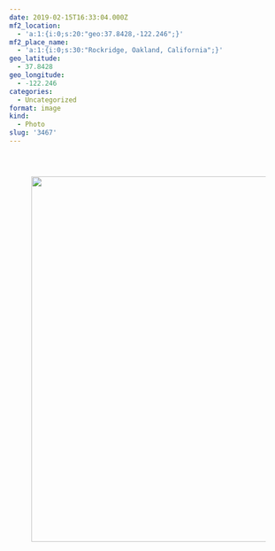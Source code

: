 ```yaml
---
date: 2019-02-15T16:33:04.000Z
mf2_location:
  - 'a:1:{i:0;s:20:"geo:37.8428,-122.246";}'
mf2_place_name:
  - 'a:1:{i:0;s:30:"Rockridge, Oakland, California";}'
geo_latitude:
  - 37.8428
geo_longitude:
  - -122.246
categories:
  - Uncategorized
format: image
kind:
  - Photo
slug: '3467'
---
```

<section class="response"> <header> </header> 

<div data-carousel-extra='{"blog_id":1,"permalink":"https:\/\/www.yergler.net\/2019\/02\/15\/3467\/"}' id='gallery-11' class='gallery galleryid-3467 gallery-columns-1 gallery-size-large'>
  <figure class='gallery-item'> 
  
  <div class='gallery-icon landscape'>
    <a href='https://www.yergler.net/wp-content/uploads/2019/02/ig0vuZEr.jpg'><img width="660" height="660" src="https://www.yergler.net/wp-content/uploads/2019/02/ig0vuZEr-1024x1024.jpg" class="attachment-large size-large u-photo" alt="" loading="lazy" srcset="https://www.yergler.net/wp-content/uploads/2019/02/ig0vuZEr-1024x1024.jpg 1024w, https://www.yergler.net/wp-content/uploads/2019/02/ig0vuZEr-150x150.jpg 150w, https://www.yergler.net/wp-content/uploads/2019/02/ig0vuZEr-300x300.jpg 300w, https://www.yergler.net/wp-content/uploads/2019/02/ig0vuZEr-768x768.jpg 768w, https://www.yergler.net/wp-content/uploads/2019/02/ig0vuZEr-800x800.jpg 800w, https://www.yergler.net/wp-content/uploads/2019/02/ig0vuZEr-50x50.jpg 50w, https://www.yergler.net/wp-content/uploads/2019/02/ig0vuZEr.jpg 1080w" sizes="(max-width: 660px) 100vw, 660px" data-attachment-id="3468" data-permalink="https://www.yergler.net/2019/02/15/3467/ig0vuzer/" data-orig-file="https://www.yergler.net/wp-content/uploads/2019/02/ig0vuZEr.jpg" data-orig-size="1080,1080" data-comments-opened="0" data-image-meta="{&quot;aperture&quot;:&quot;0&quot;,&quot;credit&quot;:&quot;&quot;,&quot;camera&quot;:&quot;&quot;,&quot;caption&quot;:&quot;&quot;,&quot;created_timestamp&quot;:&quot;0&quot;,&quot;copyright&quot;:&quot;&quot;,&quot;focal_length&quot;:&quot;0&quot;,&quot;iso&quot;:&quot;0&quot;,&quot;shutter_speed&quot;:&quot;0&quot;,&quot;title&quot;:&quot;&quot;,&quot;orientation&quot;:&quot;0&quot;}" data-image-title="ig0vuZEr" data-image-description="" data-image-caption="" data-medium-file="https://www.yergler.net/wp-content/uploads/2019/02/ig0vuZEr-300x300.jpg" data-large-file="https://www.yergler.net/wp-content/uploads/2019/02/ig0vuZEr-1024x1024.jpg" /></a>
  </div></figure>
</div></section>

